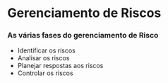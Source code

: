 # Gerenciamento de Riscos

### As várias fases do gerenciamento de Risco

- Identificar os riscos
- Analisar os riscos
- Planejar respostas aos riscos
- Controlar os riscos


<!--stackedit_data:
eyJoaXN0b3J5IjpbMjExMjcwNzUzNV19
-->